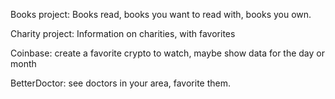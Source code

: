 Books project:
    Books read, books you want to read with, books you own.

Charity project:
    Information on charities, with favorites 

Coinbase: 
    create a favorite crypto to watch, maybe show data for the day or month

BetterDoctor:
    see doctors in your area, favorite them.